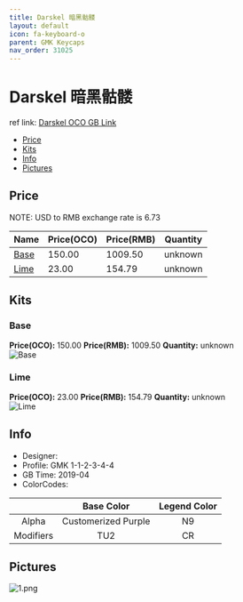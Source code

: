 ```yaml
---
title: Darskel 暗黑骷髅
layout: default
icon: fa-keyboard-o
parent: GMK Keycaps
nav_order: 31025
---
```


# Darskel 暗黑骷髅

ref link: [Darskel OCO GB Link](https://www.originativeco.com/products/darskel)

* [Price](#price)
* [Kits](#kits)
* [Info](#info)
* [Pictures](#pictures)


## Price  
NOTE: USD to RMB exchange rate is 6.73

| Name          | Price(OCO)    |  Price(RMB) | Quantity |
| ------------- | ------------ |  ---------- | -------- |
|[Base](#base)|150.00|1009.50|unknown|
|[Lime](#lime)|23.00|154.79|unknown|


## Kits
### Base
**Price(OCO):** 150.00    **Price(RMB):** 1009.50    **Quantity:** unknown  
<img src="{{ 'assets/images/gmk-keycaps/darskel/kits_pics/base.png' | relative_url }}" alt="Base" class="image featured">

### Lime
**Price(OCO):** 23.00    **Price(RMB):** 154.79    **Quantity:** unknown  
<img src="{{ 'assets/images/gmk-keycaps/darskel/kits_pics/lime.png' | relative_url }}" alt="Lime" class="image featured">


## Info
* Designer: 
* Profile: GMK 1-1-2-3-4-4
* GB Time: 2019-04
* ColorCodes: 

| |Base Color     | Legend Color
| :-------------: | :-------------: | :------------:
|Alpha|Customerized Purple|N9
|Modifiers|TU2|CR


## Pictures
<img src="{{ 'assets/images/gmk-keycaps/darskel/rendering_pics/1.png' | relative_url }}" alt="1.png" class="image featured">
